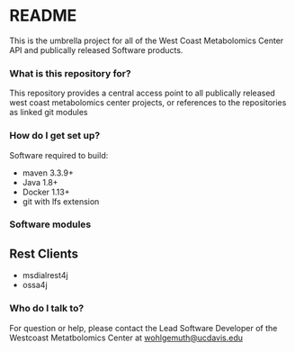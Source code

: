 # README #

This is the umbrella project for all of the West Coast Metabolomics Center API and publically released Software products.

### What is this repository for? ###

This repository provides a central access point to all publically released west coast metabolomics center projects, or references to the repositories as linked git modules

### How do I get set up? ###

Software required to build:

* maven 3.3.9+
* Java 1.8+
* Docker 1.13+
* git with lfs extension

### Software modules

## Rest Clients ##
* msdialrest4j
* ossa4j


### Who do I talk to? ###

For question or help, please contact the Lead Software Developer of the Westcoast Metatbolomics Center at wohlgemuth@ucdavis.edu
